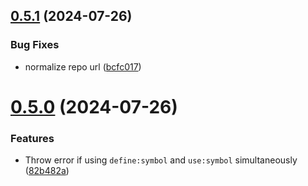 ## [0.5.1](https://github.com/cxa/astro-inline-svg/compare/v0.5.0...v0.5.1) (2024-07-26)


### Bug Fixes

* normalize repo url ([bcfc017](https://github.com/cxa/astro-inline-svg/commit/bcfc0179c6572d475ecedf7067be3b72a1cec69b))



# [0.5.0](https://github.com/cxa/astro-inline-svg/compare/82b482a84e779a675ee00af80e7d4a7530ca0f7b...v0.5.0) (2024-07-26)


### Features

* Throw error if using `define:symbol` and `use:symbol` simultaneously ([82b482a](https://github.com/cxa/astro-inline-svg/commit/82b482a84e779a675ee00af80e7d4a7530ca0f7b))



